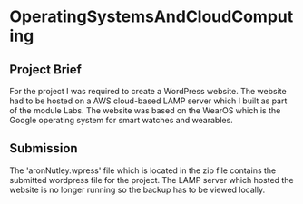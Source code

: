 # OperatingSystemsAndCloudComputing

## Project Brief

For the project I was required to create a WordPress website. The website had to be hosted on a AWS cloud-based LAMP server which I built as part of the module Labs. The website was based on the WearOS which is the Google operating system for smart watches and wearables. 

## Submission

The 'aronNutley.wpress' file which is located in the zip file contains the submitted wordpress file for the project. The LAMP server which hosted the website is no longer running so the backup has to be viewed locally.
